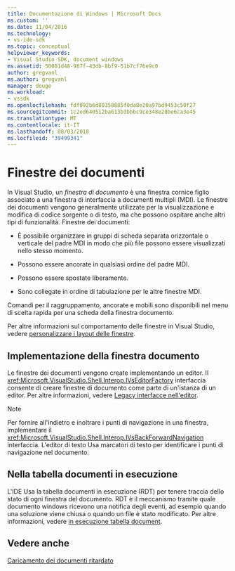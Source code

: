 ```yaml
---
title: Documentazione di Windows | Microsoft Docs
ms.custom: ''
ms.date: 11/04/2016
ms.technology:
- vs-ide-sdk
ms.topic: conceptual
helpviewer_keywords:
- Visual Studio SDK, document windows
ms.assetid: 50081d48-987f-43db-8bf9-51b7cf76e9c0
author: gregvanl
ms.author: gregvanl
manager: douge
ms.workload:
- vssdk
ms.openlocfilehash: fdf892b6d80358885f0da8e20a97bd9453c50f27
ms.sourcegitcommit: 1c2ed640512ba613b3bbbc9ce348e28be6ca3e45
ms.translationtype: MT
ms.contentlocale: it-IT
ms.lasthandoff: 08/03/2018
ms.locfileid: "39499341"
---
```

# <a name="document-windows"></a>Finestre dei documenti
In Visual Studio, un *finestra di documento* è una finestra cornice figlio associato a una finestra di interfaccia a documenti multipli (MDI). Le finestre dei documenti vengono generalmente utilizzate per la visualizzazione e modifica di codice sorgente o di testo, ma che possono ospitare anche altri tipi di funzionalità. Finestre dei documenti:  
  
-   È possibile organizzare in gruppi di scheda separata orizzontale o verticale del padre MDI in modo che più file possono essere visualizzati nello stesso momento.  
  
-   Possono essere ancorate in qualsiasi ordine del padre MDI.  
  
-   Possono essere spostate liberamente.  
  
-   Sono collegate in ordine di tabulazione per le altre finestre MDI.  
  
 Comandi per il raggruppamento, ancorate e mobili sono disponibili nel menu di scelta rapida per una scheda della finestra documento.  
  
 Per altre informazioni sul comportamento delle finestre in Visual Studio, vedere [personalizzare i layout delle finestre](../../ide/customizing-window-layouts-in-visual-studio.md).  
  
## <a name="document-window-implementation"></a>Implementazione della finestra documento  
 Le finestre dei documenti vengono create implementando un editor. Il <xref:Microsoft.VisualStudio.Shell.Interop.IVsEditorFactory> interfaccia consente di creare finestre di documento come parte di un'istanza di un editor. Per altre informazioni, vedere [Legacy interfacce nell'editor](../../extensibility/legacy-interfaces-in-the-editor.md).  
  
> [!NOTE]
>  Per fornire all'indietro e inoltrare i punti di navigazione in una finestra, implementare il <xref:Microsoft.VisualStudio.Shell.Interop.IVsBackForwardNavigation> interfaccia. L'editor di testo Usa marcatori di testo per identificare i punti di navigazione nel documento.  
  
## <a name="the-running-document-table"></a>Nella tabella documenti in esecuzione  
 L'IDE Usa la tabella documenti in esecuzione (RDT) per tenere traccia dello stato di ogni finestra del documento. RDT è il meccanismo tramite quale documento windows ricevono una notifica degli eventi, ad esempio quando una soluzione viene chiusa o quando un file è stato modificato. Per altre informazioni, vedere [in esecuzione tabella document](../../extensibility/internals/running-document-table.md).  
  
## <a name="see-also"></a>Vedere anche  
 [Caricamento dei documenti ritardato](../../extensibility/internals/delayed-document-loading.md)
